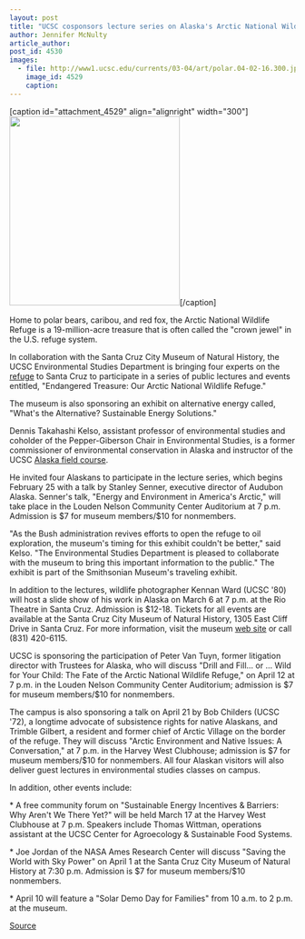 ```yaml
---
layout: post
title: "UCSC cosponsors lecture series on Alaska's Arctic National Wildlife Refuge"
author: Jennifer McNulty
article_author: 
post_id: 4530
images:
  - file: http://www1.ucsc.edu/currents/03-04/art/polar.04-02-16.300.jpg
    image_id: 4529
    caption: 
---
```


[caption id="attachment_4529" align="alignright" width="300"]<a href="http://dev-ucsc-news.pantheonsite.io/wp-content/uploads/2004/02/polar.04-02-16.300.jpg"><img class="size-full wp-image-4529" src="http://dev-ucsc-news.pantheonsite.io/wp-content/uploads/2004/02/polar.04-02-16.300.jpg" alt="" width="300" height="333" /></a>[/caption]
<p>
  Home to polar bears, caribou, and red fox, the Arctic National Wildlife Refuge is a 19-million-acre treasure that is often called the "crown jewel" in the U.S. refuge system.
</p>
<p>
  In collaboration with the Santa Cruz City Museum of Natural History, the UCSC Environmental Studies Department is bringing four experts on the <a href="http://arctic.fws.gov/wildlife.html">refuge</a> to Santa Cruz to participate in a series of public lectures and events entitled, "Endangered Treasure: Our Arctic National Wildlife Refuge."
</p>
<p>
  The museum is also sponsoring an exhibit on alternative energy called, "What's the Alternative? Sustainable Energy Solutions."<br>
</p>
<p>
  Dennis Takahashi Kelso, assistant professor of environmental studies and coholder of the Pepper-Giberson Chair in Environmental Studies, is a former commissioner of environmental conservation in Alaska and instructor of the UCSC <a href="http://currents.ucsc.edu/03-04/09-22/alaska.html">Alaska field course</a>.
</p>
<p>
  He invited four Alaskans to participate in the lecture series, which begins February 25 with a talk by Stanley Senner, executive director of Audubon Alaska. Senner's talk, "Energy and Environment in America's Arctic," will take place in the Louden Nelson Community Center Auditorium at 7 p.m. Admission is $7 for museum members/$10 for nonmembers.<br>
</p>
<p>
  "As the Bush administration revives efforts to open the refuge to oil exploration, the museum's timing for this exhibit couldn't be better," said Kelso. "The Environmental Studies Department is pleased to collaborate with the museum to bring this important information to the public." The exhibit is part of the Smithsonian Museum's traveling exhibit.<br>
</p>
<p>
  In addition to the lectures, wildlife photographer Kennan Ward (UCSC '80) will host a slide show of his work in Alaska on March 6 at 7 p.m. at the Rio Theatre in Santa Cruz. Admission is $12-18. Tickets for all events are available at the Santa Cruz City Museum of Natural History, 1305 East Cliff Drive in Santa Cruz. For more information, visit the museum <a href="http://www.santacruzmuseums.org/">web site</a> or call (831) 420-6115.<br>
</p>
<p>
  UCSC is sponsoring the participation of Peter Van Tuyn, former litigation director with Trustees for Alaska, who will discuss "Drill and Fill... or ... Wild for Your Child: The Fate of the Arctic National Wildlife Refuge," on April 12 at 7 p.m. in the Louden Nelson Community Center Auditorium; admission is $7 for museum members/$10 for nonmembers.<br>
</p>
<p>
  The campus is also sponsoring a talk on April 21 by Bob Childers (UCSC '72), a longtime advocate of subsistence rights for native Alaskans, and Trimble Gilbert, a resident and former chief of Arctic Village on the border of the refuge. They will discuss "Arctic Environment and Native Issues: A Conversation," at 7 p.m. in the Harvey West Clubhouse; admission is $7 for museum members/$10 for nonmembers. All four Alaskan visitors will also deliver guest lectures in environmental studies classes on campus.<br>
</p>
<p>
  In addition, other events include:<br>
</p>
<p>
  * A free community forum on "Sustainable Energy Incentives &amp; Barriers: Why Aren't We There Yet?" will be held March 17 at the Harvey West Clubhouse at 7 p.m. Speakers include Thomas Wittman, operations assistant at the UCSC Center for Agroecology &amp; Sustainable Food Systems.<br>
</p>
<p>
  * Joe Jordan of the NASA Ames Research Center will discuss "Saving the World with Sky Power" on April 1 at the Santa Cruz City Museum of Natural History at 7:30 p.m. Admission is $7 for museum members/$10 nonmembers.<br>
</p>
<p>
  * April 10 will feature a "Solar Demo Day for Families" from 10 a.m. to 2 p.m. at the museum.
</p>
<p><a href="http://www1.ucsc.edu/currents/03-04/02-16/arctic.html" title="Permalink to arctic">Source</a></p>
